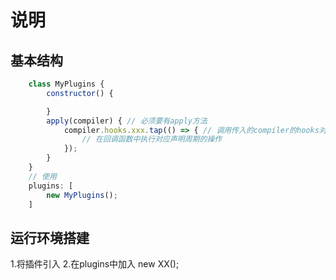 # 说明

## 基本结构

```js
    class MyPlugins {
        constructor() {

        }
        apply(compiler) { // 必须要有apply方法
            compiler.hooks.xxx.tap(() => { // 调用传入的compiler的hooks对应阶段，
                // 在回调函数中执行对应声明周期的操作
            });
        }
    }
    // 使用
    plugins: [
        new MyPlugins();
    ]
```

## 运行环境搭建

1.将插件引入
2.在plugins中加入 new XX();

